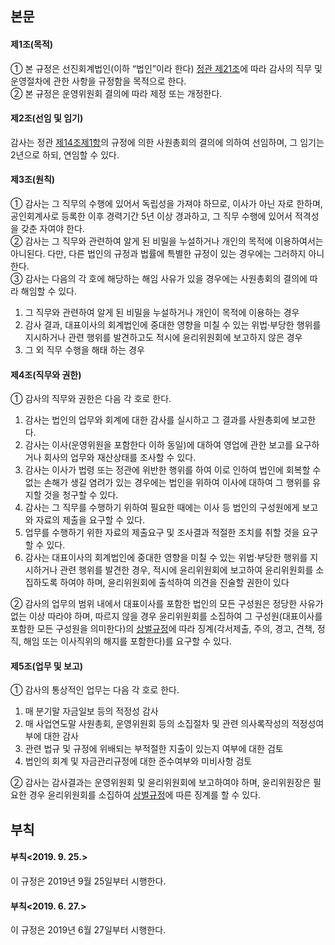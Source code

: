 ## 본문

#### 제1조(목적)
① 본 규정은 선진회계법인(이하 “법인”이라 한다) [정관 제21조](/policy/internalPolicy/00-정관/#21)에 따라 감사의 직무 및 운영절차에 관한 사항을 규정함을 목적으로 한다.  
② 본 규정은 운영위원회 결의에 따라 제정 또는 개정한다.

#### 제2조(선임 및 임기) 

감사는 정관 [제14조제1항](/policy/internalPolicy/00-%EC%A0%95%EA%B4%80/#14)의 규정에 의한 사원총회의 결의에 의하여 선임하며, 그 임기는 2년으로 하되, 연임할 수 있다.

#### 제3조(원칙)

① 감사는 그 직무의 수행에 있어서 독립성을 가져야 하므로, 이사가 아닌 자로 한하며, 공인회계사로 등록한 이후 경력기간 5년 이상 경과하고, 그 직무 수행에 있어서 적격성을 갖춘 자여야 한다.  
② 감사는 그 직무와 관련하여 알게 된 비밀을 누설하거나 개인의 목적에 이용하여서는 아니된다. 다만, 다른 법인의 규정과 법률에 특별한 규정이 있는 경우에는 그러하지 아니한다.	
③ 감사는 다음의 각 호에 해당하는 해임 사유가 있을 경우에는 사원총회의 결의에 따라 해임할 수 있다.

1. 그 직무와 관련하여 알게 된 비밀을 누설하거나 개인이 목적에 이용하는 경우
2. 감사 결과, 대표이사의 회계법인에 중대한 영향을 미칠 수 있는 위법‧부당한 행위를 지시하거나 관련 행위를 발견하고도 적시에 윤리위원회에 보고하지 않은 경우
3. 그 외 직무 수행을 해태 하는 경우

#### 제4조(직무와 권한)
① 감사의 직무와 권한은 다음 각 호로 한다.

1. 감사는 법인의 업무와 회계에 대한 감사를 실시하고 그 결과를 사원총회에 보고한다.
2. 감사는 이사(운영위원을 포함한다 이하 동일)에 대하여 영업에 관한 보고를 요구하거나 회사의 업무와 재산상태를 조사할 수 있다.
3. 감사는 이사가 법령 또는 정관에 위반한 행위를 하여 이로 인하여 법인에 회복할 수 없는 손해가 생길 염려가 있는 경우에는 법인을 위하여 이사에 대하여 그 행위를 유지할 것을 청구할 수 있다.
4. 감사는 그 직무를 수행하기 위하여 필요한 때에는 이사 등 법인의 구성원에게 보고와 자료의 제출을 요구할 수 있다.
5. 업무를 수행하기 위한 자료의 제출요구 및 조사결과 적절한 조치를 취할 것을 요구할 수 있다.
6. 감사는 대표이사의 회계법인에 중대한 영향을 미칠 수 있는 위법‧부당한 행위를 지시하거나 관련 행위를 발견한 경우, 적시에 윤리위원회에 보고하여 윤리위원회를 소집하도록 하여야 하며, 윤리위원회에 출석하여 의견을 진술할 권한이 있다

② 감사의 업무의 범위 내에서 대표이사를 포함한 법인의 모든 구성원은 정당한 사유가 없는 이상 따라야 하며, 따르지 않을 경우 윤리위원회를 소집하여 그 구성원(대표이사를 포함한 모든 구성원을 의미한다)의 [상벌규정](/policy/internalPolicy/60-%EC%83%81%EB%B2%8C%EA%B7%9C%EC%A0%95/)에 따라 징계(각서제출, 주의, 경고, 견책, 정직, 해임 또는 이사직위의 해지를 포함한다)를 요구할 수 있다.

#### 제5조(업무 및 보고)

①	감사의 통상적인 업무는 다음 각 호로 한다. 
1.	매 분기말 자금일보 등의 적정성 감사
2.	매 사업연도말 사원총회, 운영위원회 등의 소집절차 및 관련 의사록작성의 적정성여부에 대한 감사 
3.	관련 법규 및 규정에 위배되는 부적절한 지출이 있는지 여부에 대한 검토
4.	법인의 회계 및 자금관리규정에 대한 준수여부와 미비사항 검토

②	감사는 감사결과는 운영위원회 및 윤리위원회에 보고하여야 하며, 윤리위원장은 필요한 경우 윤리위원회를 소집하여 [상벌규정](/policy/internalPolicy/60-%EC%83%81%EB%B2%8C%EA%B7%9C%EC%A0%95/)에 따른 징계를 할 수 있다.

## 부칙

#### 부칙<2019. 9. 25.>
이 규정은 2019년 9월 25일부터 시행한다.

#### 부칙<2019. 6. 27.>
이 규정은 2019년 6월 27일부터 시행한다.
